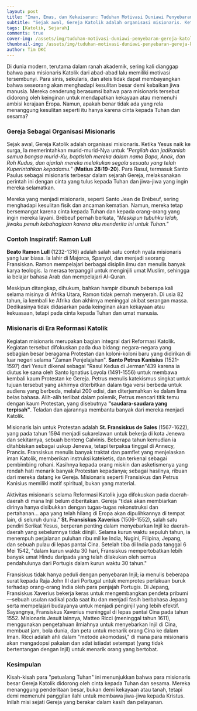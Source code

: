 ```yaml
---
layout: post
title: "Iman, Emas, dan Kekaisaran: Tuduhan Motivasi Duniawi Penyebaran Gereja Katolik"
subtitle: "Sejak awal, Gereja Katolik adalah organisasi misionaris. Ketika Yesus naik ke surga, Ia memerintahkan murid-murid-Nya untuk 'Pergilah dan jadikanlah semua bangsa murid-Ku, baptislah mereka dalam nama Bapa, Anak, dan Roh Kudus, dan ajarlah mereka melakukan segala sesuatu yang telah Kuperintahkan kepadamu.' (Matius 28:19-20). Para Rasul, termasuk Santo Paulus sebagai misionaris terbesar dalam sejarah Gereja"
tags: [Katolik, Sejarah]
comments: true
cover-img: /assets/img/tuduhan-motivasi-duniawi-penyebaran-gereja-katolik.png
thumbnail-img: /assets/img/tuduhan-motivasi-duniawi-penyebaran-gereja-katolik.png
author: Tim DKC
---
```


Di dunia modern, terutama dalam ranah akademik, sering kali dianggap bahwa para misionaris Katolik dari abad-abad lalu memiliki motivasi tersembunyi. Para sinis, sekularis, dan ateis tidak dapat membayangkan bahwa seseorang akan menghadapi kesulitan besar demi kebaikan jiwa manusia. Mereka cenderung berasumsi bahwa para misionaris tersebut didorong oleh keinginan untuk mendapatkan kekayaan atau memenuhi ambisi kerajaan Eropa. Namun, apakah benar tidak ada yang rela menanggung kesulitan seperti itu hanya karena cinta kepada Tuhan dan sesama?

### Gereja Sebagai Organisasi Misionaris

Sejak awal, Gereja Katolik adalah organisasi misionaris. Ketika Yesus naik ke surga, Ia memerintahkan murid-murid-Nya untuk _"Pergilah dan jadikanlah semua bangsa murid-Ku, baptislah mereka dalam nama Bapa, Anak, dan Roh Kudus, dan ajarlah mereka melakukan segala sesuatu yang telah Kuperintahkan kepadamu."_ (**Matius 28:19-20**). Para Rasul, termasuk Santo Paulus sebagai misionaris terbesar dalam sejarah Gereja, melaksanakan perintah ini dengan cinta yang tulus kepada Tuhan dan jiwa-jiwa yang ingin mereka selamatkan.

Mereka yang menjadi misionaris, seperti Santo Jean de Brébeuf, sering menghadapi kesulitan fisik dan ancaman kematian. Namun, mereka tetap bersemangat karena cinta kepada Tuhan dan kepada orang-orang yang ingin mereka layani. Brébeuf pernah berkata, _"Meskipun tubuhku lelah, jiwaku penuh kebahagiaan karena aku menderita ini untuk Tuhan."_ 

### Contoh Inspiratif: Ramon Lull

**Beato Ramon Lull** (1232-1316) adalah salah satu contoh nyata misionaris yang luar biasa. Ia lahir di Majorca, Spanyol, dan menjadi seorang Fransiskan. Ramon mempelajari berbagai disiplin ilmu dan menulis banyak karya teologis. Ia merasa terpanggil untuk menginjili umat Muslim, sehingga ia belajar bahasa Arab dan mempelajari Al-Quran.

Meskipun ditangkap, dihukum, bahkan hampir dibunuh beberapa kali selama misinya di Afrika Utara, Ramon tidak pernah menyerah. Di usia 82 tahun, ia kembali ke Afrika dan akhirnya meninggal akibat serangan massa. Dedikasinya tidak didasarkan pada keinginan akan kekayaan atau kekuasaan, tetapi pada cinta kepada Tuhan dan umat manusia.

### Misionaris di Era Reformasi Katolik

Kegiatan misionaris merupakan bagian integral dari Reformasi Katolik. Kegiatan tersebut difokuskan pada dua bidang: negara-negara yang sebagian besar beragama Protestan dan koloni-koloni baru yang didirikan di luar negeri selama "Zaman Penjelajahan". **Santo Petrus Kanisius** (1521-1597) dari Yesuit dikenal sebagai "Rasul Kedua di Jerman"439 karena ia diutus ke sana oleh Santo Ignatius Loyola (1491-1556) untuk membawa kembali kaum Protestan ke Gereja. Petrus menulis katekismus singkat untuk tujuan tersebut yang akhirnya diterbitkan dalam tiga versi berbeda untuk audiens yang berbeda, melalui 200 edisi, dan diterjemahkan ke dalam lima belas bahasa. Alih-alih terlibat dalam polemik, Petrus mencari titik temu dengan kaum Protestan, yang disebutnya **"saudara-saudara yang terpisah"**. Teladan dan ajarannya membantu banyak dari mereka menjadi Katolik.

Misionaris lain untuk Protestan adalah **St. Fransiskus de Sales** (1567-1622), yang pada tahun 1594 menjadi sukarelawan untuk bekerja di kota Jenewa dan sekitarnya, sebuah benteng Calvinis. Beberapa tahun kemudian ia ditahbiskan sebagai uskup Jenewa, tetapi terpaksa tinggal di Annecy, Prancis. Fransiskus menulis banyak traktat dan pamflet yang menjelaskan iman Katolik, memberikan instruksi kateketis, dan terkenal sebagai pembimbing rohani. Kasihnya kepada orang miskin dan asketismenya yang rendah hati menarik banyak Protestan kepadanya; sebagai hasilnya, ribuan dari mereka datang ke Gereja. Misionaris seperti Fransiskus dan Petrus Kanisius memiliki motif spiritual, bukan yang material.

Aktivitas misionaris selama Reformasi Katolik juga difokuskan pada daerah-daerah di mana Injil belum diberitakan. Gereja "tidak akan membiarkan dirinya hanya disibukkan dengan tugas-tugas rekonstruksi dan pertahanan... apa yang telah hilang di Eropa akan dipulihkannya di tempat lain, di seluruh dunia." **St. Fransiskus Xaverius** (1506-1552), salah satu pendiri Serikat Yesus, berperan penting dalam menyebarkan Injil ke daerah-daerah yang sebelumnya tidak diinjili. Selama kurun waktu sepuluh tahun, ia menempuh perjalanan puluhan ribu mil ke India, Nugini, Filipina, Jepang, dan sebuah pulau di lepas pantai Cina. Setelah tiba di India pada tanggal 6 Mei 1542, "dalam kurun waktu 30 hari, Fransiskus mempertobatkan lebih banyak umat Hindu daripada yang telah dilakukan oleh semua pendahulunya dari Portugis dalam kurun waktu 30 tahun."

Fransiskus tidak hanya peduli dengan penyebaran Injil; ia menulis beberapa surat kepada Raja John III dari Portugal untuk memprotes perlakuan buruk terhadap orang-orang India oleh para penjajah Portugis. Di Jepang, Fransiskus Xaverius bekerja keras untuk mengembangkan pendeta pribumi—sebuah usulan radikal pada saat itu dan menjadi fasih berbahasa Jepang serta mempelajari budayanya untuk menjadi penginjil yang lebih efektif. Sayangnya, Fransiskus Xaverius meninggal di lepas pantai Cina pada tahun 1552. Misionaris Jesuit lainnya, Matteo Ricci (meninggal tahun 1611), menggunakan pengetahuan ilmiahnya untuk menyebarkan Injil di Cina, membuat jam, bola dunia, dan peta untuk menarik orang Cina ke dalam Iman. Ricci adalah ahli dalam "metode akomodasi," di mana para misionaris akan mengadopsi pakaian dan adat istiadat setempat (yang tidak bertentangan dengan Injil) untuk menarik orang yang bertobat.

### Kesimpulan

Kisah-kisah para "petualang Tuhan" ini menunjukkan bahwa para misionaris besar Gereja Katolik didorong oleh cinta kepada Tuhan dan sesama. Mereka menanggung penderitaan besar, bukan demi kekayaan atau tanah, tetapi demi memenuhi panggilan ilahi untuk membawa jiwa-jiwa kepada Kristus. Inilah misi sejati Gereja yang berakar dalam kasih dan pelayanan.
